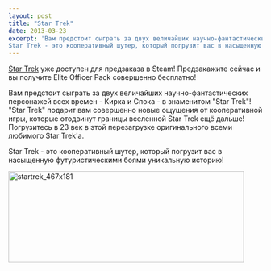 ```yaml
---
layout: post
title: "Star Trek"
date: 2013-03-23
excerpt: 'Вам предстоит сыграть за двух величайших научно-фантастических персонажей всех времен - Кирка и Спока - в знаменитом "Star Trek"! "Star Trek" подарит вам совершенно новые ощущения от кооперативной игры, которые отодвинут границы вселенной Star Trek ещё дальше! Погрузитесь в 23 век в этой перезагрузке оригинального всеми любимого Star Trek&#39;а.
Star Trek - это кооперативный шутер, который погрузит вас в насыщенную футуристическими боями уникальную историю!'
---
```


<a href="http://store.steampowered.com/app/203250/" target="_blank">Star Trek</a> уже доступен для предзаказа в Steam! Предзакажите сейчас и вы получите Elite Officer Pack совершенно бесплатно!

Вам предстоит сыграть за двух величайших научно-фантастических персонажей всех времен - Кирка и Спока - в знаменитом "Star Trek"! "Star Trek" подарит вам совершенно новые ощущения от кооперативной игры, которые отодвинут границы вселенной Star Trek ещё дальше! Погрузитесь в 23 век в этой перезагрузке оригинального всеми любимого Star Trek'а.

Star Trek - это кооперативный шутер, который погрузит вас в насыщенную футуристическими боями уникальную историю!

<a href="http://store.steampowered.com/app/203250/" target="_blank"><img class="aligncenter size-full wp-image-1801" alt="startrek_467x181" src="http://gamersoul.ru/wp-content/uploads/2013/03/startrek_467x181.jpg" width="467" height="181" /></a>